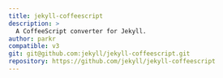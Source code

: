 ```yaml
---
title: jekyll-coffeescript
description: >
  A CoffeeScript converter for Jekyll.
author: parkr
compatible: v3
git: git@github.com:jekyll/jekyll-coffeescript.git
repository: https://github.com/jekyll/jekyll-coffeescript
---
```

